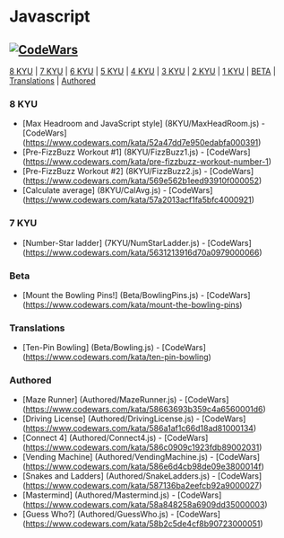 # Javascript
## [![CodeWars](https://www.codewars.com/users/adrian.eyre/badges/large)](https://www.codewars.com/users/adrian.eyre "My Honor Badge") #

[8 KYU](#8KYU) | [7 KYU](#7KYU) | [6 KYU](#6KYU) | [5 KYU](#5KYU) | [4 KYU](#4KYU) | [3 KYU](#3KYU) | [2 KYU](#2KYU) | [1 KYU](#1KYU) | [BETA](#BETA) | [Translations](#TRAN) | [Authored](#AUTH)

### <a name="8KYU">8 KYU</a>
* [Max Headroom and JavaScript style] (8KYU/MaxHeadRoom.js) - [CodeWars] (https://www.codewars.com/kata/52a47dd7e950edabfa000391)
* [Pre-FizzBuzz Workout #1] (8KYU/FizzBuzz1.js) - [CodeWars] (https://www.codewars.com/kata/pre-fizzbuzz-workout-number-1)
* [Pre-FizzBuzz Workout #2] (8KYU/FizzBuzz2.js) - [CodeWars] (https://www.codewars.com/kata/569e562b1eed93910f000052)
* [Calculate average] (8KYU/CalAvg.js) - [CodeWars] (https://www.codewars.com/kata/57a2013acf1fa5bfc4000921)

### <a name="7KYU">7 KYU</a>
* [Number-Star ladder] (7KYU/NumStarLadder.js) - [CodeWars] (https://www.codewars.com/kata/5631213916d70a0979000066)

### <a name="BETA">Beta</a>
* [Mount the Bowling Pins!] (Beta/BowlingPins.js) - [CodeWars] (https://www.codewars.com/kata/mount-the-bowling-pins)

### <a name="TRAN">Translations</a>
* [Ten-Pin Bowling] (Beta/Bowling.js) - [CodeWars] (https://www.codewars.com/kata/ten-pin-bowling)

### <a name="AUTH">Authored</a>
* [Maze Runner] (Authored/MazeRunner.js) - [CodeWars] (https://www.codewars.com/kata/58663693b359c4a6560001d6)
* [Driving License] (Authored/DrivingLicense.js) - [CodeWars] (https://www.codewars.com/kata/586a1af1c66d18ad81000134)
* [Connect 4] (Authored/Connect4.js) - [CodeWars] (https://www.codewars.com/kata/586c0909c1923fdb89002031)
* [Vending Machine] (Authored/VendingMachine.js) - [CodeWars] (https://www.codewars.com/kata/586e6d4cb98de09e3800014f)
* [Snakes and Ladders] (Authored/SnakeLadders.js) - [CodeWars] (https://www.codewars.com/kata/587136ba2eefcb92a9000027)
* [Mastermind] (Authored/Mastermind.js) - [CodeWars] (https://www.codewars.com/kata/58a848258a6909dd35000003)
* [Guess Who?] (Authored/GuessWho.js) - [CodeWars] (https://www.codewars.com/kata/58b2c5de4cf8b90723000051)
